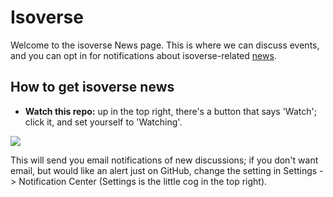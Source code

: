 # Isoverse

Welcome to the isoverse News page. This is where we can discuss events, and you can opt in for notifications about isoverse-related [news](issues).

## How to get isoverse news

 - **Watch this repo:** up in the top right, there's a button that says 'Watch'; click it, and set yourself to 'Watching'.

![](watch-repo.gif)

This will send you email notifications of new discussions; if you don't want email, but would like an alert just on GitHub, change the setting in Settings -> Notification Center (Settings is the little cog in the top right).

